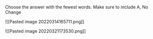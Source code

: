 Choose the answer with the fewest words. Make sure to include A, No Change

![[Pasted image 20220314165711.png]]

![[Pasted image 20220321173530.png]]

